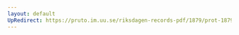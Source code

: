 ```yaml
---
layout: default
UpRedirect: https://pruto.im.uu.se/riksdagen-records-pdf/1879/prot-1879--ak--031/prot-1879--ak--031_013.pdf
---
```

